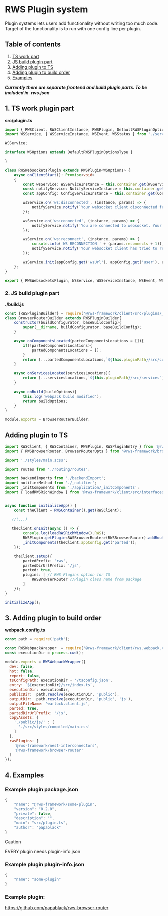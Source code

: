 # RWS Plugin system

Plugin systems lets users add functionality without writing too much code. Target of the functionality is to run with one config line per plugin.

## Table of contents

1. [TS work part](#ts-work-plugin-part)
2. [JS build plugin part](#js-build-plugin-part)
3. [Adding plugin to TS](#adding-plugin-to-ts)
4. [Adding plugin to build order](#adding-plugin-to-build-order)
5. [Examples](#examples)

***Currently there are separate frontend and build plugin parts. To be included in .rws.json***

## 1. TS work plugin part

**src/plugin.ts**

```typescript
import { RWSClient, RWSClientInstance, RWSPlugin, DefaultRWSPluginOptionsType, NotifyService, NotifyServiceInstance, ConfigService, ConfigServiceInstance } from '@rws-framework/client';
import WSService, { WSServiceInstance, WSEvent, WSStatus } from './services/WSService';

WSService;

interface WSOptions extends DefaultRWSPluginOptionsType {

}

class RWSWebsocketsPlugin extends RWSPlugin<WSOptions> {
    async onClientStart(): Promise<void> 
    {       
        const wsService: WSServiceInstance = this.container.get(WSService);
        const notifyService: NotifyServiceInstance = this.container.get(NotifyService);
        const appConfig: ConfigServiceInstance = this.container.get(ConfigService);

        wsService.on('ws:disconnected', (instance, params) => {
            notifyService.notify(`Your websocket client disconnected from the server. Your ID was <strong>${params.socketId}</strong>`, 'error');
        });

        wsService.on('ws:connected', (instance, params) => {
            notifyService.notify('You are connected to websocket. Your ID is: <strong>' + instance.socket().id + '</strong>', 'info');
        });

        wsService.on('ws:reconnect', (instance, params) => {
            console.info('WS RECONNECTION ' + (params.reconnects + 1));
            notifyService.notify('Your websocket client has tried to reconnect to server. Attempt #' + (params.reconnects+1), 'warning');
        });  

        wsService.init(appConfig.get('wsUrl'), appConfig.get('user'), appConfig.get('transports'));        
    };
}

export { RWSWebsocketsPlugin, WSService, WSServiceInstance, WSEvent, WSStatus };
```

### 2. JS build plugin part

**./build.js**

```javascript
const {RWSPluginBuilder} = require('@rws-framework/client/src/plugins/_builder');
class BrowserRouterBuilder extends RWSPluginBuilder{
    constructor(buildConfigurator, baseBuildConfig){
        super(__dirname, buildConfigurator, baseBuildConfig);
    }

    async onComponentsLocated(partedComponentsLocations = []){       
        if(!partedComponentsLocations){
            partedComponentsLocations = [];
        } 
        return [...partedComponentsLocations,`${this.pluginPath}/src/components`];
    }

    async onServicesLocated(servicesLocations){        
        return [...servicesLocations,`${this.pluginPath}/src/services`];
    }
    
    async onBuild(buildOptions){     
        this.log('webpack build modified');       
        return buildOptions;
    }
}

module.exports = BrowserRouterBuilder;
```

## Adding plugin to TS

```typescript
import RWSClient, { RWSContainer, RWSPlugin, RWSPluginEntry } from '@rws-framework/client';
import { RWSBrowserRouter, BrowserRouterOpts } from '@rws-framework/browser-router';

import './styles/main.scss';

import routes from './routing/routes';

import backendImports from './backendImport';
import notifierMethod from './_notifier';
import _initComponents from './application/_initComponents';
import { loadRWSRichWindow } from '@rws-framework/client/src/interfaces/RWSWindow';


async function initializeApp() {
    const theClient = RWSContainer().get(RWSClient);

   //(...)
   
   theClient.onInit(async () => {
        console.log(loadRWSRichWindow().RWS);
        RWSPlugin.getPlugin<RWSBrowserRouter>(RWSBrowserRouter).addRoutes(routes);
        _initComponents(theClient.appConfig.get('parted'));
    }); 

    theClient.setup({  
        partedPrefix: 'rws',  
        partedDirUrlPrefix: '/js',
        parted: true,
        plugins: [ // RWS Plugins option for TS
            RWSBrowserRouter //Plugin class name from package
        ]
    }); 
}

initializeApp();
```

## 3. Adding plugin to build order

**webpack.config.ts**

```javascript
const path = require('path');

const RWSWebpackWrapper  = require('@rws-framework/client/rws.webpack.config');
const executionDir = process.cwd();

module.exports = RWSWebpackWrapper({
  dev: false,
  hot: false,
  report: false,
  tsConfigPath: executionDir + '/tsconfig.json',
  entry: `${executionDir}/src/index.ts`,
  executionDir: executionDir,
  publicDir:  path.resolve(executionDir, 'public'),
  outputDir:  path.resolve(executionDir, 'public', 'js'),
  outputFileName: 'warlock.client.js',  
  parted: true,
  partedDirUrlPrefix: '/js',
  copyAssets: {
    './public/js/' : [      
      './src/styles/compiled/main.css'
    ]
  },
  rwsPlugins: [
    '@rws-framework/nest-interconnectors',
    '@rws-framework/browser-router'
  ]
});
```
## 4. Examples

### Example plugin package.json

```javascript
{
    "name": "@rws-framework/some-plugin",
    "version": "0.2.0",
    "private": false,
    "description": "",
    "main": "src/plugin.ts",
    "author": "papablack"
}
```

> [!CAUTION]
> EVERY plugin needs plugin-info.json

### Example plugin plugin-info.json

```javascript
{
    "name": "some-plugin"
}
```

### Example plugin:

https://github.com/papablack/rws-browser-router